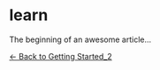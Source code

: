 # learn

The beginning of an awesome article...



[<- Back to Getting Started_2](%2Fdocs%2Fgetting-started.md)
